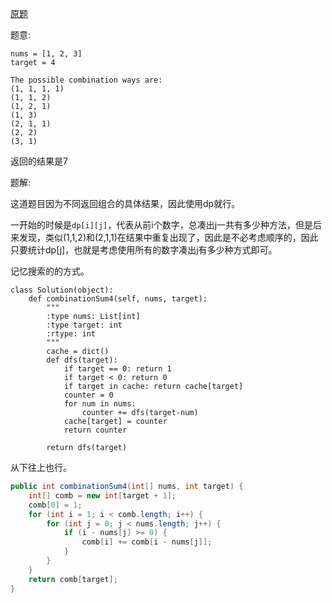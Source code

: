 [原题](https://leetcode.com/problems/combination-sum-iv)

题意:

```
nums = [1, 2, 3]
target = 4

The possible combination ways are:
(1, 1, 1, 1)
(1, 1, 2)
(1, 2, 1)
(1, 3)
(2, 1, 1)
(2, 2)
(3, 1)

```

返回的结果是7

题解:

这道题目因为不同返回组合的具体结果，因此使用dp就行。

一开始的时候是```dp[i][j]```，代表从前i个数字，总凑出j一共有多少种方法，但是后来发现，类似(1,1,2)和(2,1,1)在结果中重复出现了，因此是不必考虑顺序的，因此只要统计dp[j]，也就是考虑使用所有的数字凑出j有多少种方式即可。


记忆搜索的的方式。

```
class Solution(object):
    def combinationSum4(self, nums, target):
        """
        :type nums: List[int]
        :type target: int
        :rtype: int
        """
        cache = dict()
        def dfs(target):
            if target == 0: return 1
            if target < 0: return 0
            if target in cache: return cache[target]
            counter = 0
            for num in nums:
                counter += dfs(target-num)
            cache[target] = counter
            return counter
            
        return dfs(target)
```

从下往上也行。

```java
public int combinationSum4(int[] nums, int target) {
    int[] comb = new int[target + 1];
    comb[0] = 1;
    for (int i = 1; i < comb.length; i++) {
        for (int j = 0; j < nums.length; j++) {
            if (i - nums[j] >= 0) {
                comb[i] += comb[i - nums[j]];
            }
        }
    }
    return comb[target];
}
```


